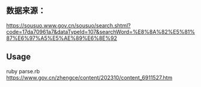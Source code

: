 ## 数据来源：

https://sousuo.www.gov.cn/sousuo/search.shtml?code=17da70961a7&dataTypeId=107&searchWord=%E8%8A%82%E5%81%87%E6%97%A5%E5%AE%89%E6%8E%92

## Usage
ruby parse.rb https://www.gov.cn/zhengce/content/202310/content_6911527.htm